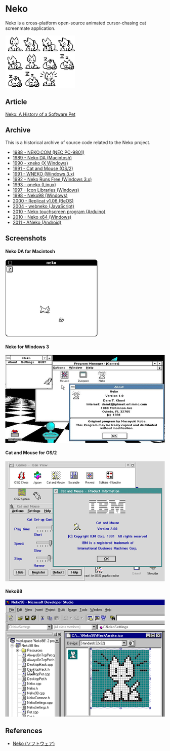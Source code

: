 # Neko

Neko is a cross-platform open-source animated cursor-chasing cat screenmate application.

<img src='1989-macintosh-neko-da/neko_animation_steps.png' alt='Neko Animation Steps' width='220' style='max-width:100%;image-rendering:pixelated' />

## Article

[Neko: A History of a Software Pet](https://eliotakira.com/neko/)

## Archive

This is a historical archive of source code related to the Neko project.

- [1988 - NEKO.COM (NEC PC-9801)](/1988-pc98)
- [1989 - Neko DA (Macintosh)](/1989-macintosh-neko-da)
- [1990 - xneko (X Windows)](/1990-xneko)
- [1991 - Cat and Mouse (OS/2)](/1991-os2-cat-and-mouse)
- [1991 - WNEKO (Windows 3.x)](/1991-wneko)
- [1992 - Neko Runs Free (Windows 3.x)](/1992-neko-for-windows-3)
- [1993 - oneko (Linux)](/1993-linux-oneko)
- [1997 - Icon Libraries (Windows)](/1997-icon-libraries)
- [1998 - Neko98 (Windows)](/1998-windows-neko98)
- [2000 - Replicat v1.06 (BeOS)](/2000-beos-replicat)
- [2004 - webneko (JavaScript)](/2004-webneko)
- [2010 - Neko touchscreen program (Arduino)](/2010-arduino)
- [2010 - Neko x64 (Windows)](/2010-neko-x64)
- [2011 - ANeko (Android)](/2011-aneko)

## Screenshots

#### Neko DA for Macintosh

![Neko Macintosh](1989-macintosh-neko-da/neko-macintosh.png)

#### Neko for Windows 3

![Neko Windows 3](1992-neko-for-windows-3/neko-for-windows-3.jpg)

#### Cat and Mouse for OS/2

![Cat and Mouse for OS/2](1991-os2-cat-and-mouse/OS2%20Cat%20Mouse%20w%20IBM%20copyright.png)

#### Neko98

![Neko98](1998-windows-neko98/building-neko.png)

## References

- [Neko (ソフトウェア)](https://ja.wikipedia.org/wiki/Neko_(%E3%82%BD%E3%83%95%E3%83%88%E3%82%A6%E3%82%A7%E3%82%A2))
